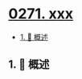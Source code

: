 # [0271. xxx](https://github.com/Tdahuyou/TNotes.leetcode/tree/main/notes/0271.%20xxx)

<!-- region:toc -->

- [1. 📝 概述](#1--概述)

<!-- endregion:toc -->

## 1. 📝 概述

